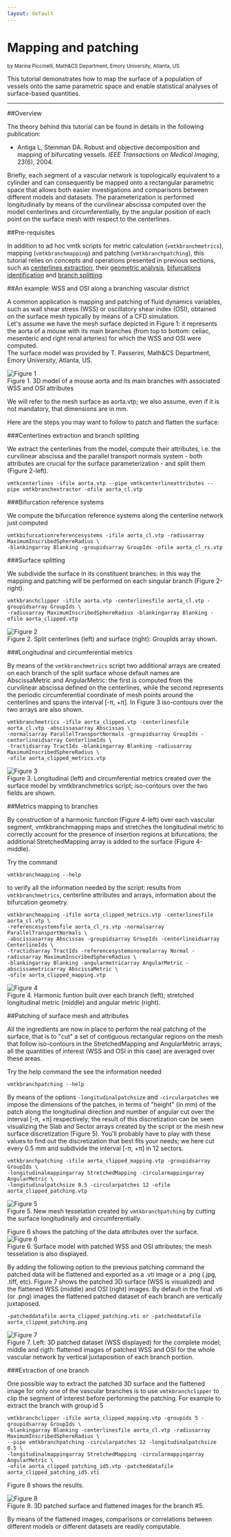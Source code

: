 ```yaml
---
layout: default
---
```


Mapping and patching
==========

<sub>by Marina Piccinelli, Math&CS Department, Emory University, Atlanta, US</sub>

This tutorial demonstrates how to map the surface of a population of vessels onto the same parametric space and enable statistical analyses of surface-based quantities.

---

##Overview

The theory behind this tutorial can be found in details in the following publication:

+ Antiga L, Steinman DA. Robust and objective decomposition and mapping of bifurcating vessels. *IEEE Transactions on Medical Imaging*, 23(6), 2004. 

Briefly, each segment of a vascular network is topologically equivalent to a cylinder and can consequently be mapped onto a rectangular parametric space that allows both easier investigations and comparisons between different models and datasets. The parameterization is performed longitudinally by means of the curvilinear abscissa computed over the model centerlines and circumferentially, by the angular position of each point on the surface mesh with respect to the centerlines.

##Pre-requisites

In addition to ad hoc vmtk scripts for metric calculation (`vmtkbranchmetrics`), mapping (`vmtkbranchmapping`) and patching (`vmtkbranchpatching`), this tutorial relies on concepts and operations presented in previous sections, such as [centerlines extraction](/Tutorials/Centerlines), their [geometric analysis](/Tutorials/GeometricAnalysis), [bifurcations identification](/Tutorials/GeometricAnalysis) and [branch splitting](/Tutorials/BranchSplitting).

##An example: WSS and OSI along a branching vascular district

A common application is mapping and patching of fluid dynamics variables, such as wall shear stress (WSS) or oscillatory shear index (OSI), obtained on the surface mesh typically by means of a CFD simulation.<br>
Let's assume we have the mesh surface depicted in Figure 1: it represents the aorta of a mouse with its main branches (from top to bottom: celiac, mesenteric and right renal arteries) for which the WSS and OSI were computed.<br>
The surface model was provided by T. Passerini, Math&CS Department, Emory University, Atlanta, US.

![Figure 1](/media/Tutorials/MapPatchFigure1.png)
<br>Figure 1. 3D model of a mouse aorta and its main branches with associated WSS and OSI attributes

We will refer to the mesh surface as aorta.vtp; we also assume, even if it is not mandatory, that dimensions are in mm.

Here are the steps you may want to follow to patch and flatten the surface:

###Centerlines extraction and branch splitting

We extract the centerlines from the model, compute their attributes, i.e. the curvilinear abscissa and the parallel transport normals system - both attributes are crucial for the surface parameterization - and split them (Figure 2-left).

    vmtkcenterlines -ifile aorta.vtp --pipe vmtkcenterlineattributes --pipe vmtkbranchextractor -ofile aorta_cl.vtp

###Bifurcation reference systems

We compute the bifurcation reference systems along the centerline network just computed

    vmtkbifurcationreferencesystems -ifile aorta_cl.vtp -radiusarray MaximumInscribedSphereRadius \
    -blankingarray Blanking -groupidsarray GroupIds -ofile aorta_cl_rs.vtp

###Surface splitting

We subdivide the surface in its constituent branches: in this way the mapping and patching will be performed on each singular branch (Figure 2-right).

    vmtkbranchclipper -ifile aorta.vtp -centerlinesfile aorta_cl.vtp -groupidsarray GroupIds \
    -radiusarray MaximumInscribedSphereRadius -blankingarray Blanking -ofile aorta_clipped.vtp 

![Figure 2](/media/Tutorials/MapPatchFigure2.png)
<br>Figure 2. Split centerlines (left) and surface (right): GroupIds array shown.

###Longitudinal and circumferential metrics

By means of the `vmtkbranchmetrics` script two additional arrays are created on each branch of the split surface whose default names are AbscissaMetric and AngularMetric: the first is computed from the curvilinear abscissa defined on the centerlines, while the second represents the periodic circumferential coordinate of mesh points around the centerlines and spans the interval [-&pi;, +&pi;]. In Figure 3 iso-contours over the two arrays are also shown.

    vmtkbranchmetrics -ifile aorta_clipped.vtp -centerlinesfile aorta_cl.vtp -abscissasarray Abscissas \
    -normalsarray ParallelTransportNormals -groupidsarray GroupIds -centerlineidsarray CenterlineIds \
    -tractidsarray TractIds -blankingarray Blanking -radiusarray MaximumInscribedSphereRadius \
    -ofile aorta_clipped_metrics.vtp

![Figure 3](/media/Tutorials/MapPatchFigure3.png)
<br>Figure 3. Longitudinal (left) and circumferential metrics created over the surface model by vmtkbranchmetrics script; iso-contours over the two fields are shown.

##Metrics mapping to branches

By construction of a harmonic function (Figure 4-left) over each vascular segment, vmtkbranchmapping maps and stretches the longitudinal metric to correctly account for the presence of insertion regions at bifurcations; the additional StretchedMapping array is added to the surface (Figure 4-middle).

Try the command

    vmtkbranchmapping --help

to verify all the information needed by the script: results from `vmtkbranchmetrics`, centerline attributes and arrays, information about the bifurcation geometry.

    vmtkbranchmapping -ifile aorta_clipped_metrics.vtp -centerlinesfile aorta_cl.vtp \
    -referencesystemsfile aorta_cl_rs.vtp -normalsarray ParallelTransportNormals \
    -abscissasarray Abscissas -groupidsarray GroupIds -centerlineidsarray CenterlineIds \
    -tractidsarray TractIds -referencesystemsnormalarray Normal -radiusarray MaximumInscribedSphereRadius \
    -blankingarray Blanking -angularmetricarray AngularMetric -abscissametricarray AbscissaMetric \
    -ofile aorta_clipped_mapping.vtp

![Figure 4](/media/Tutorials/MapPatchFigure4.png)
<br>Figure 4. Harmonic funtion built over each branch (left); stretched longitudinal metric (middle) and angular metric (right).

##Patching of surface mesh and attributes

All the ingredients are now in place to perform the real patching of the surface, that is to "cut" a set of contiguous rectangular regions on the mesh that follow iso-contours in the StretchedMapping and AngularMetric arrays; all the quantities of interest (WSS and OSI in this case) are averaged over these areas.

Try the help command the see the information needed

    vmtkbranchpatching --help

By means of the options `-longitudinalpatchsize` and `-circularpatches` we impose the dimensions of the patches, in terms of "height" (in mm) of the patch along the longitudinal direction and number of angular cut over the interval [-&pi;, +&pi;] respectively; the result of this discretization can be seen visualizing the Slab and Sector arrays created by the script or the mesh new surface discretization (Figure 5). You'll probably have to play with these values to find out the discretization that best fits your needs; we here cut every 0.5 mm and subdivide the interval [-&pi;, +&pi;] in 12 sectors.

    vmtkbranchpatching -ifile aorta_clipped_mapping.vtp -groupidsarray GroupIds \
    -longitudinalmappingarray StretchedMapping -circularmappingarray AngularMetric \
    -longitudinalpatchsize 0.5 -circularpatches 12 -ofile aorta_clipped_patching.vtp

![Figure 5](/media/Tutorials/MapPatchFigure5.png)
<br>Figure 5. New mesh tesselation created by `vmtkbranchpatching` by cutting the surface longitudinally and circumferentially.

Figure 6 shows the patching of the data attributes over the surface.<br>
![Figure 6](/media/Tutorials/MapPatchFigure6.png)
<br>Figure 6. Surface model with patched WSS and OSI attributes; the mesh tesselation is also displayed. 

By adding the following option to the previous patching command the patched data will be flattened and exported as a .vti image or a .png (.jpg, .tiff, etc). Figure 7 shows the patched 3D surface (WSS is visualized) and the flattened WSS (middle) and OSI (right) images. By default in the final .vti (or .png) images the flattened patched dataset of each branch are vertically juxtaposed.

    -patcheddatafile aorta_clipped_patching.vti or -patcheddatafile aorta_clipped_patching.png

![Figure 7](/media/Tutorials/MapPatchFigure7.png)
<br>Figure 7. Left: 3D patched dataset (WSS displayed) for the complete model; middle and rigth: flattened images of patched WSS and OSI for the whole vascular network by vertical juxtaposition of each branch portion. 

###Extraction of one branch

One possible way to extract the patched 3D surface and the flattened image for only one of the vascular branches is to use `vmtkbranchclipper` to clip the segment of interest before performing the patching. For example to extract the branch with group id 5

    vmtkbranchclipper -ifile aorta_clipped_mapping.vtp -groupids 5 -groupidsarray GroupIds \
    -blankingarray Blanking -centerlinesfile aorta_cl.vtp -radiusarray MaximumInscribedSphereRadius \
    --pipe vmtkbranchpatching -circularpatches 12 -longitudinalpatchsize 0.5 \
    -longitudinalmappingarray StretchedMapping -circularmappingarray AngularMetric \
    -ofile aorta_clipped patching_id5.vtp -patcheddatafile aorta_clipped_patching_id5.vti

Figure 8 shows the results.

![Figure 8](/media/Tutorials/MapPatchFigure8.png)
<br>Figure 8. 3D patched surface and flattened images for the branch #5.

By means of the flattened images, comparisons or correlations between different models or different datasets are readily computable. 


